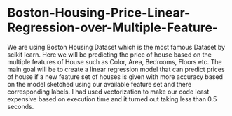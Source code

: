 # Boston-Housing-Price-Linear-Regression-over-Multiple-Feature-
We are using Boston Housing Dataset which is the most famous Dataset by scikit learn. Here we will be predicting the price of house based on the multiple features of House such as Color, Area, Bedrooms, Floors etc. The main goal will be to create a linear regression model that can predict prices of house if a new feature set of houses is given with more accuracy based on the model sketched using our available feature set and there corresponding labels. I had used vectorization to make our code least expensive based on execution time and it turned out taking less than 0.5 seconds. 
